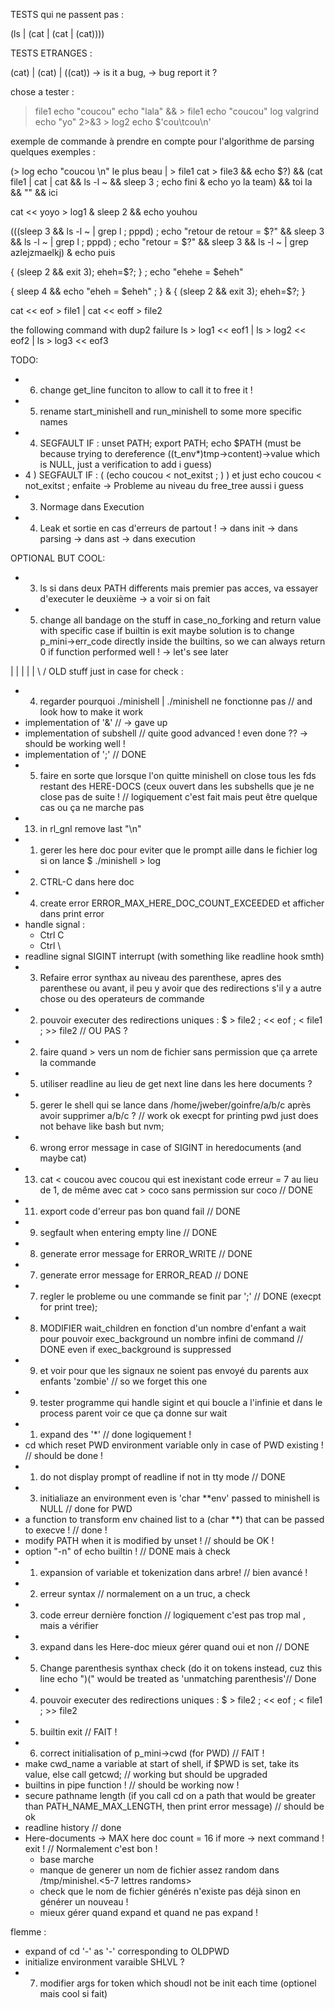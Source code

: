 TESTS qui ne passent pas : 

(ls | (cat | (cat | (cat))))

TESTS ETRANGES :

(cat) | (cat) | ((cat)) -> is it a bug, -> bug report it ?

chose a tester : 

> file1 echo "coucou"
echo "lala" && > file1 echo "coucou"
> log valgrind echo "yo" 2>&3 > log2
echo $'cou\tcou\n'

exemple de commande à prendre en compte pour l'algorithme de parsing
quelques exemples : 

(> log echo "coucou \n" le plus beau | > file1 cat > file3 && echo $?) && (cat file1 | cat | cat && ls -l ~ && sleep 3 ; echo fini & echo yo la team) && toi la && "" && ici

cat << yoyo > log1 & sleep 2 && echo youhou

(((sleep 3 && ls -l ~ | grep l ; pppd) ; echo "retour de retour = $?" && sleep 3 && ls -l ~ | grep l ; pppd) ; echo "retour = $?" && sleep 3 && ls -l ~ | grep azlejzmaelkj) & echo puis

{ (sleep 2 && exit 3); eheh=$?; } ; echo "ehehe = $eheh"

{ sleep 4 && echo "eheh = $eheh" ; } & { (sleep 2 && exit 3); eheh=$?; }

cat << eof > file1 | cat << eoff > file2

the following command with dup2 failure 
ls > log1 << eof1 | ls > log2 << eof2 | ls > log3 << eof3 


TODO:

- 6) change get_line funciton to allow to call it to free it !
- 5) rename start_minishell and run_minishell to some more specific names
- 4) SEGFAULT IF : unset PATH; export PATH; echo $PATH 
(must be because trying to dereference ((t_env*)tmp->content)->value which is NULL, just a verification to add i guess)
- 4 ) SEGFAULT IF : ( (echo coucou < not_exitst ; ) )  et just  echo coucou < not_exitst ; enfaite -> Probleme au niveau du free_tree aussi i guess
- 3) Normage dans Execution
- 4) Leak et sortie en cas d'erreurs de partout ! 
        -> dans init
        -> dans parsing
        -> dans ast
        -> dans execution

OPTIONAL BUT COOL:
- 3) ls si dans deux PATH differents mais premier pas acces, va essayer d'executer le deuxième -> a voir si on fait
- 5) change all bandage on the stuff in case_no_forking and return value with specific case if builtin is exit
maybe solution is to change p_mini->err_code directly inside the builtins, so we can always return 0 if function performed well ! -> let's see later

 |
 |
 |
 |
 |
\ /
OLD stuff just in case for check : 

- 4) regarder pourquoi ./minishell | ./minishell ne fonctionne pas // and look how to make it work
- implementation of '&' // -> gave up
- implementation of subshell // quite good advanced ! even done ?? -> should be working well !
- implementation of ';' // DONE
- 5) faire en sorte que lorsque l'on quitte minishell on close tous les fds restant des HERE-DOCS (ceux ouvert dans les subshells que je ne close pas de suite ! // logiquement c'est fait mais peut être quelque cas ou ça ne marche pas 
- 13) in rl_gnl remove last "\n"
- 1) gerer les here doc pour eviter que le prompt aille dans le fichier log si on lance $ ./minishell > log
- 2) CTRL-C dans here doc
- 4) create error ERROR_MAX_HERE_DOC_COUNT_EXCEEDED et afficher dans print error 
- handle signal :
    - Ctrl C
    - Ctrl \
- readline signal SIGINT interrupt (with something like readline hook smth)
- 3) Refaire error synthax au niveau des parenthese, apres des parenthese ou avant, il peu y avoir 
que des redirections s'il y a autre chose ou des operateurs de commande 
- 2) pouvoir executer des redirections uniques : $ > file2 ; << eof ; < file1 ; >> file2 // OU PAS ?
- 2) faire quand > vers un nom de fichier sans permission que ça arrete la commande 
- 5) utiliser readline au lieu de get next line dans les here documents ?
- 5) gerer le shell qui se lance dans /home/jweber/goinfre/a/b/c après avoir supprimer a/b/c ? // work ok execpt for printing pwd just does not behave like bash but nvm;
- 6) wrong error message in case of SIGINT in heredocuments (and maybe cat)
- 13) cat < coucou avec coucou qui est inexistant code erreur = 7 au lieu de 1, de même avec cat > coco sans permission sur coco // DONE 
- 11) export code d'erreur pas bon quand fail  // DONE 
- 9) segfault when entering empty line // DONE 
- 8) generate error message for ERROR_WRITE // DONE 
- 7) generate error message for ERROR_READ // DONE 
- 7) regler le probleme ou une commande se finit par ';' // DONE (execpt for print tree);
- 8) MODIFIER wait_children en fonction d'un nombre d'enfant a wait
pour pouvoir exec_background un nombre infini de command // DONE even if exec_background is suppressed
- 9) et voir pour que les signaux ne soient pas envoyé du parents aux enfants 'zombie' // so we forget this one
- 9) tester programme qui handle sigint et qui boucle a l'infinie et dans le process parent voir ce que ça donne sur wait
- 1) expand des '*' // done logiquement !
- cd which reset PWD environment variable only in case of PWD existing ! // should be done !
- 1) do not display prompt of readline if not in tty mode // DONE
- 3) initialiaze an environment even is 'char **env' passed to minishell is NULL // done for PWD
- a function to transform env chained list to a (char **) that can be passed to execve ! // done !
- modify PATH when it is modified by unset ! // should be OK !
- option "-n" of echo builtin ! // DONE mais à check
- 1) expansion of variable et tokenization dans arbre! // bien avancé !
- 2) erreur syntax // normalement on a un truc, a check
- 3) code erreur dernière fonction // logiquement c'est pas trop mal , mais a vérifier
- 3) expand dans les Here-doc mieux gérer quand oui et non // DONE
- 5) Change parenthesis synthax check (do it on tokens instead, cuz this line echo ")(" would be treated as 'unmatching parenthesis'// Done
- 4) pouvoir executer des redirections uniques : $ > file2 ; << eof ; < file1 ; >> file2
- 5) builtin exit // FAIT !
- 6) correct initialisation of p_mini->cwd (for PWD) // FAIT !
- make cwd_name a variable at start of shell, if $PWD is set, take its value, else call getcwd; // working but should be upgraded 
- builtins in pipe function ! // should be working now !
- secure pathname length (if you call cd on a path that would be greater than PATH_NAME_MAX_LENGTH, then print error message) // should be ok
- readline history // done 
- Here-documents -> MAX here doc count = 16 if more -> next command ! exit ! // Normalement c'est bon !
    - base marche
    - manque de generer un nom de fichier assez random dans /tmp/minishel.<5-7 lettres randoms>
    - check que le nom de fichier générés n'existe pas déjà sinon en générer un nouveau !
    - mieux gérer quand expand et quand ne pas expand !

flemme :

- expand of cd '-' as '-' corresponding to OLDPWD
- initialize environment varaible SHLVL ?
- 7) modifier args for token which shoudl not be init each time (optionel mais cool si fait)
